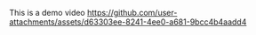 This is a demo video
https://github.com/user-attachments/assets/d63303ee-8241-4ee0-a681-9bcc4b4aadd4

